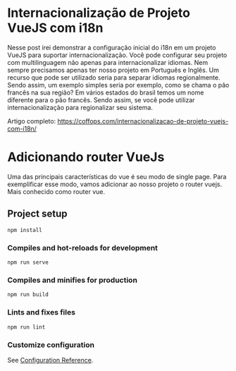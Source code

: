 # Internacionalização de Projeto VueJS com i18n

Nesse post irei demonstrar a configuração inicial do i18n em um projeto VueJS para suportar internacionalização.
Você pode configurar seu projeto com multilinguagem não apenas para internacionalizar idiomas.
Nem sempre precisamos apenas ter nosso projeto em Português e Inglês.
Um recurso que pode ser utilizado seria para separar idiomas regionalmente. Sendo assim, um exemplo simples seria por exemplo, como se chama o pão francês na sua região?
Em vários estados do brasil temos um nome diferente para o pão francês. Sendo assim, se você pode utilizar internacionalização para regionalizar seu sistema.

Artigo completo: https://coffops.com/internacionalizacao-de-projeto-vuejs-com-i18n/

# Adicionando router VueJs

Uma das principais características do vue é seu modo de single page. Para exemplificar esse modo, vamos adicionar ao nosso projeto o router vuejs. Mais conhecido como router vue.

## Project setup
```
npm install
```

### Compiles and hot-reloads for development
```
npm run serve
```

### Compiles and minifies for production
```
npm run build
```

### Lints and fixes files
```
npm run lint
```

### Customize configuration
See [Configuration Reference](https://cli.vuejs.org/config/).
